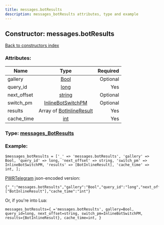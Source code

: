 ```yaml
---
title: messages.botResults
description: messages_botResults attributes, type and example
---
```

## Constructor: messages.botResults  
[Back to constructors index](index.md)



### Attributes:

| Name     |    Type       | Required |
|----------|:-------------:|---------:|
|gallery|[Bool](../types/Bool.md) | Optional|
|query\_id|[long](../types/long.md) | Yes|
|next\_offset|[string](../types/string.md) | Optional|
|switch\_pm|[InlineBotSwitchPM](../types/InlineBotSwitchPM.md) | Optional|
|results|Array of [BotInlineResult](../types/BotInlineResult.md) | Yes|
|cache\_time|[int](../types/int.md) | Yes|



### Type: [messages\_BotResults](../types/messages_BotResults.md)


### Example:

```
$messages_botResults = ['_' => 'messages.botResults', 'gallery' => Bool, 'query_id' => long, 'next_offset' => string, 'switch_pm' => InlineBotSwitchPM, 'results' => [BotInlineResult], 'cache_time' => int, ];
```  

[PWRTelegram](https://pwrtelegram.xyz) json-encoded version:

```
{"_":"messages.botResults","gallery":"Bool","query_id":"long","next_offset":"string","switch_pm":"InlineBotSwitchPM","results":["BotInlineResult"],"cache_time":"int"}
```


Or, if you're into Lua:  


```
messages_botResults={_='messages.botResults', gallery=Bool, query_id=long, next_offset=string, switch_pm=InlineBotSwitchPM, results={BotInlineResult}, cache_time=int, }

```


